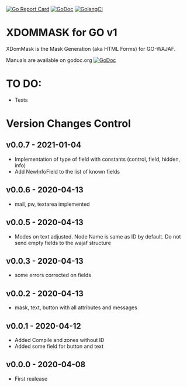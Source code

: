 [![Go Report Card](https://goreportcard.com/badge/github.com/webability-go/xdommask)](https://goreportcard.com/report/github.com/webability-go/xdommask)
[![GoDoc](https://godoc.org/github.com/webability-go/xdommask?status.png)](https://godoc.org/github.com/webability-go/xdommask)
[![GolangCI](https://golangci.com/badges/github.com/webability-go/xdommask.svg)](https://golangci.com)

XDOMMASK for GO v1
=============================

XDomMask is the Mask Generation (aka HTML Forms) for GO-WAJAF.

Manuals are available on godoc.org [![GoDoc](https://godoc.org/github.com/webability-go/wajaf?status.png)](https://godoc.org/github.com/webability-go/xdommask)

TO DO:
======
- Tests

Version Changes Control
=======================

v0.0.7 - 2021-01-04
------------------------
- Implementation of type of field with constants (control, field, hidden, info)
- Add NewInfoField to the list of known fields

v0.0.6 - 2020-04-13
------------------------
- mail, pw, textarea implemented

v0.0.5 - 2020-04-13
------------------------
- Modes on text adjusted. Node Name is same as ID by default. Do not send empty fields to the wajaf structure

v0.0.3 - 2020-04-13
------------------------
- some errors corrected on fields

v0.0.2 - 2020-04-13
------------------------
- mask, text, button with all attributes and messages

v0.0.1 - 2020-04-12
------------------------
- Added Compile and zones without ID
- Added some field for button and text

v0.0.0 - 2020-04-08
------------------------
- First realease
